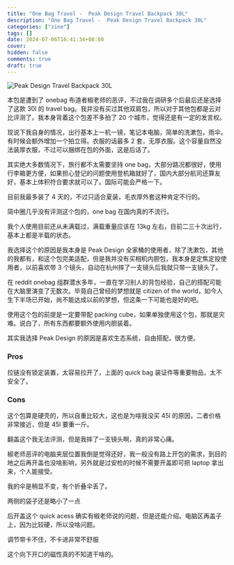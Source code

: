 ```yaml
---
title: "One Bag Travel -  Peak Design Travel Backpack 30L"
description: "One Bag Travel -  Peak Design Travel Backpack 30L"
categories: ["zine"]
tags: []
date: 2024-07-06T16:41:34+08:00
cover:
hidden: false
comments: true
draft: true
---
```


![Peak Design Travel Backpack 30L](//static.fatesinger.com/2024/07/6eqe3fkfyfoz2vzp.jpg)

本包是遭到了 onebag 布道者椒老师的恶评，不过我在调研多个后最后还是选择了这款 30l 的 travel bag。我并没有买过其他双肩包，所以对于其他包都是云对比评测了。我本身背着这个包差不多拍了 20 个城市，觉得还是有一定的发言权。

现说下我自身的情况，出行基本上一机一镜，笔记本电脑，简单的洗漱包，雨伞。有时候会额外增加一个拍立得。衣服的话最多 2 套，无厚衣服。这个容量自然没法装厚衣服，不过可以捆绑在包的外面，这是后话了。

其实绝大多数情况下，旅行都不太需要坚持 one bag，大部分路况都很好，使用行李箱更方便，如果担心登记的问题使用登机箱就好了，国内大部分航司还算友好，基本上体积符合要求就可以了。国际可能会严格一下。

目前我最多装了 4 天的，不过只适合夏装，毛衣厚外套这种肯定不行的。

简中圈几乎没有评测这个包的，one bag 在国内真的不流行。

我个人使用目前还从未满载过，满载重量应该在 13kg 左右，目前二三十次出行，基本上都是半载的状态。

我选择这个的原因是我本身是 Peak Design 全家桶的使用者，除了洗漱包，其他的我都有，和这个包完美适配，但是我并没有买相机内胆包，我本身是定焦定投使用者，以前喜欢带 3 个镜头，自动在杭州摔了一支镜头后我就只带一支镜头了。

在 reddit onebag 组群潜水多年，一直在学习别人的背包经验，自己的搭配可能在大脑里演变了无数次。毕竟自己曾经的梦想就是 citizen of the world，如今人生下半场已开始，尚不能达成以前的梦想，但这条一下可能也是好的吧。

使用这个包的前提是一定要带配 packing cube，如果单独使用这个包，那就是灾难。说白了，所有东西都要额外使用内胆装着。

其实我选择 Peak Design 的原因是喜欢生态系统，自由搭配，很方便。

### Pros

拉链没有锁定装置，太容易拉开了，上面的 quick bag 装证件等重要物品，太不安全了。

### Cons

这个包算是硬壳的，所以自重比较大，这也是为啥我没买 45l 的原因，二者价格非常接近，但是 45l 要重一斤。

翻盖这个我无法评测，但是我摔了一支镜头啊，真的非常心痛。

椒老师恶评的电脑夹层位置我倒是觉得还好，我一般没有路上开包的需求，到目的地之后再开盖也没啥影响，另外就是过安检的时候不需要开盖即可把 laptop 拿出来，个人能接受。

我的伞是稍显不变，有个折叠伞丢了。

两侧的袋子还是略小了一点

后开盖这个 quick acess 确实有椒老师说的问题，但是还能介绍。电脑区再盖子上，因为比较硬，所以没啥问题。

调节带卡不住，不卡进非常不舒服

这个向下开口的磁性真的不知道干啥的。
